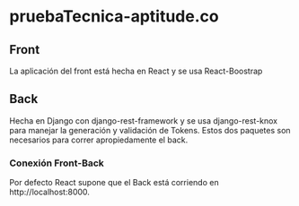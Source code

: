 # pruebaTecnica-aptitude.co


## Front
La aplicación del front está hecha en React y se usa React-Boostrap

## Back
Hecha en Django con django-rest-framework y se usa django-rest-knox para manejar la generación y validación de Tokens. Estos dos paquetes son necesarios para correr apropiedamente el back.

### Conexión Front-Back
Por defecto React supone que el Back está corriendo en http://localhost:8000.
